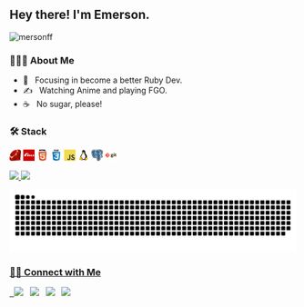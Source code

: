 <h2> Hey there! I'm Emerson. </h2>
<img src="https://komarev.com/ghpvc/?username=mersonff" alt="mersonff" />

<h3> 👨🏻‍💻 About Me </h3>

- 🌱 &nbsp; Focusing in become a better Ruby Dev.
- ✍️ &nbsp; Watching Anime and playing FGO.
- ☕ &nbsp; No sugar, please! 

<h3>🛠 Stack</h3>

<code><img height="20" src="https://raw.githubusercontent.com/github/explore/80688e429a7d4ef2fca1e82350fe8e3517d3494d/topics/ruby/ruby.png"></code>
<code><img height="20" src="https://raw.githubusercontent.com/github/explore/80688e429a7d4ef2fca1e82350fe8e3517d3494d/topics/rails/rails.png"></code>
<code><img height="20" src="https://raw.githubusercontent.com/github/explore/80688e429a7d4ef2fca1e82350fe8e3517d3494d/topics/html/html.png"></code>
<code><img height="20" src="https://raw.githubusercontent.com/github/explore/80688e429a7d4ef2fca1e82350fe8e3517d3494d/topics/css/css.png"></code>
<code><img height="20" src="https://raw.githubusercontent.com/github/explore/80688e429a7d4ef2fca1e82350fe8e3517d3494d/topics/javascript/javascript.png"></code>
<code><img height="20" src="https://raw.githubusercontent.com/github/explore/80688e429a7d4ef2fca1e82350fe8e3517d3494d/topics/linux/linux.png"></code>
<code><img height="20" src="https://raw.githubusercontent.com/github/explore/80688e429a7d4ef2fca1e82350fe8e3517d3494d/topics/postgresql/postgresql.png"></code>
<code><img height="20" src="https://raw.githubusercontent.com/github/explore/80688e429a7d4ef2fca1e82350fe8e3517d3494d/topics/git/git.png"></code>

<div>
  <a href="https://github.com/mersonff">
  <img height="180em" src="https://github-readme-stats.vercel.app/api?username=mersonff&bg_color=30,E3FDF5,FFE6FA&title_color=000&text_color=000&show_icons=true&include_all_commits=true&count_private=true"/>
  <img height="180em" src="https://github-readme-stats.vercel.app/api/top-langs/?username=mersonff&layout=compact&langs_count=7&bg_color=360,FFE6FA,E3FDF5&title_color=000&text_color=000"/>
    
  ![Snake animation](https://github.com/mersonff/mersonff/blob/output/github-contribution-grid-snake.svg)
    
</div>
<h3> 🤝🏻 Connect with Me </h3>

<p>
&nbsp; <a href="https://twitter.com/mersonffreitas" target="_blank" rel="noopener noreferrer"><img src="https://img.icons8.com/plasticine/100/000000/twitter.png" width="50" /></a>  
&nbsp; <a href="https://www.instagram.com/mersonfreitas/" target="_blank" rel="noopener noreferrer"><img src="https://img.icons8.com/plasticine/100/000000/instagram-new.png" width="50" /></a>  
&nbsp; <a href="https://www.linkedin.com/in/mersonff/" target="_blank" rel="noopener noreferrer"><img src="https://img.icons8.com/plasticine/100/000000/linkedin.png" width="50" /></a>
&nbsp; <a href="mailto:mersonsi@gmail.com" target="_blank" rel="noopener noreferrer"><img src="https://img.icons8.com/plasticine/100/000000/gmail.png"  width="50" /></a>
</p>
